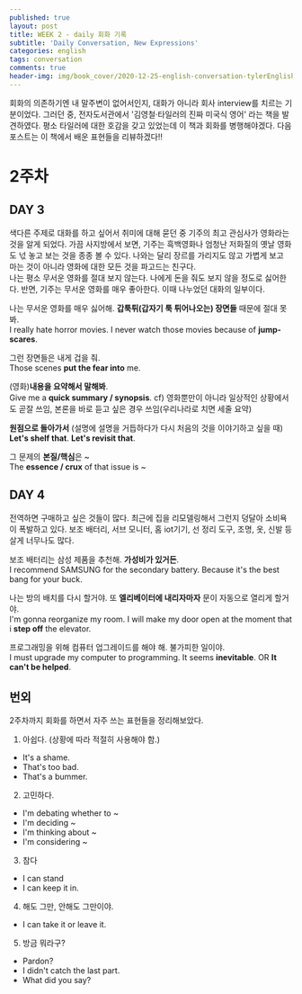 ```yaml
---
published: true
layout: post
title: WEEK 2 - daily 회화 기록
subtitle: 'Daily Conversation, New Expressions'
categories: english
tags: conversation
comments: true
header-img: img/book_cover/2020-12-25-english-conversation-tylerEnglish-cover.png
---
```

회화의 의존하기엔 내 말주변이 없어서인지, 대화가 아니라 회사 interview를 치르는 기분이었다. 그러던 중, 전자도서관에서 '김영철·타일러의 진짜 미국식 영어' 라는 책을 발견하였다. 
평소 타일러에 대한 호감을 갖고 있었는데 이 책과 회화를 병행해야겠다. 다음 포스트는 이 책에서 배운 표현들을 리뷰하겠다!!


# **2주차**

## **DAY 3**
색다른 주제로 대화를 하고 싶어서 취미에 대해 묻던 중 기주의 최고 관심사가 영화라는 것을 알게 되었다. 가끔 사지방에서 보면, 기주는 흑백영화나 엄청난 저화질의 옛날 영화도 넋 놓고 보는 것을 종종 볼 수 있다. 나와는 달리 장르를 가리지도 않고 가볍게 보고 마는 것이 아니라 영화에 대한 모든 것을 파고드는 친구다.  
나는 평소 무서운 영화를 절대 보지 않는다. 나에게 돈을 줘도 보지 않을 정도로 싫어한다. 반면, 기주는 무서운 영화를 매우 좋아한다. 이때 나누었던 대화의 일부이다.

나는 무서운 영화를 매우 싫어해. **갑툭튀(갑자기 툭 튀어나오는) 장면들** 때문에 절대 못 봐.  
I really hate horror movies. I never watch those movies because of **jump-scares**.

그런 장면들은 내게 겁을 줘.  
Those scenes **put the fear into** me.

(영화)**내용을 요약해서 말해봐**.  
Give me a **quick summary / synopsis**.
cf) 영화뿐만이 아니라 일상적인 상황에서도 곧잘 쓰임, 본론을 바로 듣고 싶은 경우 쓰임(우리나라로 치면 세줄 요약)

**원점으로 돌아가서** (설명에 설명을 거듭하다가 다시 처음의 것을 이야기하고 싶을 때)  
**Let's shelf that**. **Let's revisit that**.

그 문제의 **본질/핵심**은 ~  
The **essence / crux** of that issue is ~


## **DAY 4**
전역하면 구매하고 싶은 것들이 많다. 최근에 집을 리모델링해서 그런지 덩달아 소비욕이 폭발하고 있다. 보조 배터리, 서브 모니터, 홈 iot기기, 선 정리 도구, 조명, 옷, 신발 등 살게 너무나도 많다.

보조 배터리는 삼성 제품을 추천해. **가성비가 있거든**.  
I recommend SAMSUNG for the secondary battery. Because it's the best bang for your buck.

나는 방의 배치를 다시 할거야. 또 **엘리베이터에 내리자마자** 문이 자동으로 열리게 할거야.  
I'm gonna reorganize my room. I will make my door open at the moment that i **step off** the elevator.

프로그래밍을 위해 컴퓨터 업그레이드를 해야 해. 불가피한 일이야.  
I must upgrade my computer to programming. It seems **inevitable**. OR **It can't be helped**.

## **번외**
2주차까지 회화를 하면서 자주 쓰는 표현들을 정리해보았다.
1. 아쉽다. (상황에 따라 적절히 사용해야 함.)
 - It's a shame.
 - That's too bad.
 - That's a bummer.
2. 고민하다.
 - I'm debating whether to ~
 - I'm deciding ~
 - I'm thinking about ~
 - I'm considering ~
3. 참다
 - I can stand
 - I can keep it in.
4. 해도 그만, 안해도 그만이야.
 - I can take it or leave it.
5. 방금 뭐라구? 
 - Pardon?
 - I didn't catch the last part.
 - What did you say?